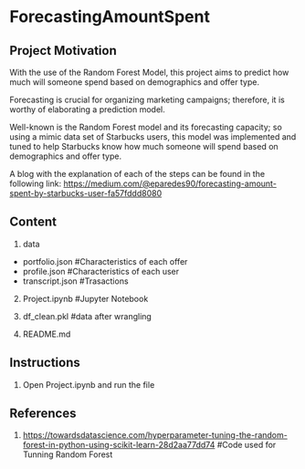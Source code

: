 # ForecastingAmountSpent

## Project Motivation
With the use of the Random Forest Model, this project aims to predict how much will someone spend based on demographics and offer type.

Forecasting is crucial for organizing marketing campaigns; therefore, it is worthy of elaborating a prediction model.

Well-known is the Random Forest model and its forecasting capacity; so using a mimic data set of Starbucks users, this model was implemented and tuned to help Starbucks know how much someone will spend based on demographics and offer type.

A blog with the explanation of each of the steps can be found in the following link: https://medium.com/@eparedes90/forecasting-amount-spent-by-starbucks-user-fa57fddd8080

## Content

1. data
- portfolio.json #Characteristics of each offer
- profile.json #Characteristics of each user
- transcript.json #Trasactions

2. Project.ipynb #Jupyter Notebook

3. df_clean.pkl #data after wrangling

4. README.md

## Instructions
1. Open Project.ipynb and run the file

## References
1. https://towardsdatascience.com/hyperparameter-tuning-the-random-forest-in-python-using-scikit-learn-28d2aa77dd74 #Code used for Tunning Random Forest


